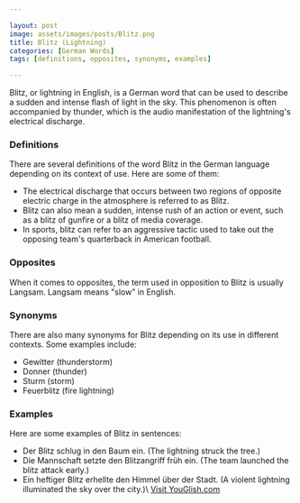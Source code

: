 ```yaml
---

layout: post
image: assets/images/posts/Blitz.png
title: Blitz (Lightning)
categories: [German Words]
tags: [definitions, opposites, synonyms, examples]

---
```


Blitz, or lightning in English, is a German word that can be used to describe a sudden and intense flash of light in the sky. This phenomenon is often accompanied by thunder, which is the audio manifestation of the lightning's electrical discharge.

### Definitions

There are several definitions of the word Blitz in the German language depending on its context of use. Here are some of them:

- The electrical discharge that occurs between two regions of opposite electric charge in the atmosphere is referred to as Blitz.
- Blitz can also mean a sudden, intense rush of an action or event, such as a blitz of gunfire or a blitz of media coverage.
- In sports, blitz can refer to an aggressive tactic used to take out the opposing team's quarterback in American football.

### Opposites

When it comes to opposites, the term used in opposition to Blitz is usually Langsam. Langsam means "slow" in English.

### Synonyms

There are also many synonyms for Blitz depending on its use in different contexts. Some examples include:

- Gewitter (thunderstorm)
- Donner (thunder)
- Sturm (storm)
- Feuerblitz (fire lightning)

### Examples

Here are some examples of Blitz in sentences:

- Der Blitz schlug in den Baum ein. (The lightning struck the tree.)
- Die Mannschaft setzte den Blitzangriff früh ein. (The team launched the blitz attack early.)
- Ein heftiger Blitz erhellte den Himmel über der Stadt. (A violent lightning illuminated the sky over the city.)\ <a id="yg-widget-0" class="youglish-widget" data-query="Blitz" data-lang="german" data-components="8412" data-auto-start="0" data-bkg-color="theme_light" data-title="How%20to%20pronounce%20Blitz%20in%20German"  rel="nofollow" href="https://youglish.com">Visit YouGlish.com</a><script async src="https://youglish.com/public/emb/widget.js" charset="utf-8"></script>